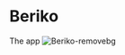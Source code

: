# Beriko
The app
![Beriko-removebg](https://user-images.githubusercontent.com/76263002/226038929-ef7fe9a8-44ad-4daa-a15c-ebdc3446f856.png)
